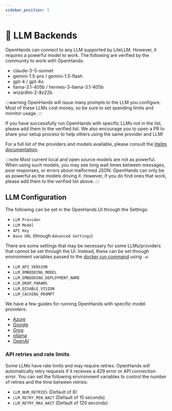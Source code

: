 ```yaml
---
sidebar_position: 3
---
```


# 🤖 LLM Backends

OpenHands can connect to any LLM supported by LiteLLM. However, it requires a powerful model to work.
The following are verified by the community to work with OpenHands:

* claude-3-5-sonnet
* gemini-1.5-pro / gemini-1.5-flash
* gpt-4 / gpt-4o
* llama-3.1-405b / hermes-3-llama-3.1-405b
* wizardlm-2-8x22b

:::warning
OpenHands will issue many prompts to the LLM you configure. Most of these LLMs cost money, so be sure to set spending
limits and monitor usage.
:::

If you have successfully run OpenHands with specific LLMs not in the list, please add them to the verified list. We
also encourage you to open a PR to share your setup process to help others using the same provider and LLM!

For a full list of the providers and models available, please consult the
[litellm documentation](https://docs.litellm.ai/docs/providers).

:::note
Most current local and open source models are not as powerful. When using such models, you may see long
wait times between messages, poor responses, or errors about malformed JSON. OpenHands can only be as powerful as the
models driving it. However, if you do find ones that work, please add them to the verified list above.
:::

## LLM Configuration

The following can be set in the OpenHands UI through the Settings:
* `LLM Provider`
* `LLM Model`
* `API Key`
* `Base URL` (through `Advanced Settings`)

There are some settings that may be necessary for some LLMs/providers that cannot be set through the UI. Instead, these
can be set through environment variables passed to the [docker run command](/modules/usage/getting-started#installation)
using `-e`:

* `LLM_API_VERSION`
* `LLM_EMBEDDING_MODEL`
* `LLM_EMBEDDING_DEPLOYMENT_NAME`
* `LLM_DROP_PARAMS`
* `LLM_DISABLE_VISION`
* `LLM_CACHING_PROMPT`

We have a few guides for running OpenHands with specific model providers:

* [Azure](llms/azure-llms)
* [Google](llms/google-llms)
* [Groq](llms/groq)
* [ollama](llms/local-llms)
* [OpenAI](llms/openai-llms)

### API retries and rate limits

Some LLMs have rate limits and may require retries. OpenHands will automatically retry requests if it receives a 429 error or API connection error.
You can set the following environment variables to control the number of retries and the time between retries:

* `LLM_NUM_RETRIES` (Default of 8)
* `LLM_RETRY_MIN_WAIT` (Default of 15 seconds)
* `LLM_RETRY_MAX_WAIT` (Default of 120 seconds)
